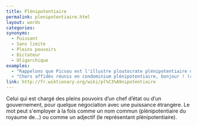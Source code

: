 ```yaml
---
title: Plénipotentiaire
permalink: plenipotentiaire.html
layout: words
categories:
synonyms:
  - Puissant
  - Sans limite
  - Pleins pouvoirs
  - Dictateur
  - Oligarchique
examples:
  - "Rappelons que Picsou est l'illustre ploutocrate plénipotentiaire de la mégalopole Picsouville, expert en numismatique, orfèvre des valeurs fiduciaires. (cf. Histoires)"
  - "Chers affidés réunis en condominium plénipotentiaire, bonjour ! (cf. Correspondance)"
link: http://fr.wiktionary.org/wiki/pl%C3%A9nipotentiaire
---
```


Celui qui est chargé des pleins pouvoirs d’un chef d’état ou d’un gouvernement, pour quelque négociation avec une puissance étrangère. Le mot peut s'employer à la fois comme un nom commun (plénipotentiaire du royaume de...) ou comme un adjectif (le représentant plénipotentiaire).

